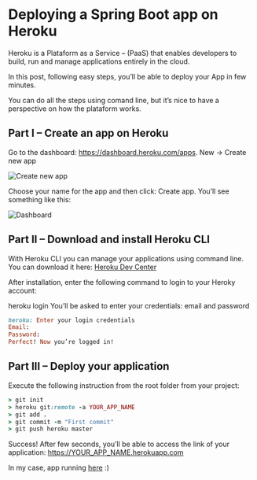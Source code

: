 # Deploying a Spring Boot app on Heroku

Heroku is a Plataform as a Service – (PaaS) that enables developers to build, run and manage applications entirely in the cloud.

In this post, following easy steps, you’ll be able to deploy your App in few minutes.

You can do all the steps using comand line, but it’s nice to have a perspective on how the plataform works.

## Part I – Create an app on Heroku
Go to the dashboard: https://dashboard.heroku.com/apps.
New -> Create new app

![Create new app](https://danielevilela.files.wordpress.com/2018/05/heroku1.jpg)

Choose your name for the app and then click: Create app. You’ll see something like this:

![Dashboard](https://danielevilela.files.wordpress.com/2018/05/heroku1.jpg)

## Part II – Download and install Heroku CLI
With Heroku CLI you can manage your applications using command line.
You can download it here: [Heroku Dev Center](https://devcenter.heroku.com/articles/heroku-cli#download-and-install)

After installation, enter the following command to login to your Heroky account:

heroku login
You’ll be asked to enter your credentials: email and password

```ruby
heroku: Enter your login credentials
Email:
Password:
Perfect! Now you’re logged in!
```
## Part III – Deploy your application
Execute the following instruction from the root folder from your project:
```ruby
> git init
> heroku git:remote -a YOUR_APP_NAME
> git add .
> git commit -m "First commit"
> git push heroku master
```

Success! After few seconds, you’ll be able to access the link of your application:
https://YOUR_APP_NAME.herokuapp.com

In my case, app running [here](https://rest-spring-boot.herokuapp.com/guests) :)
